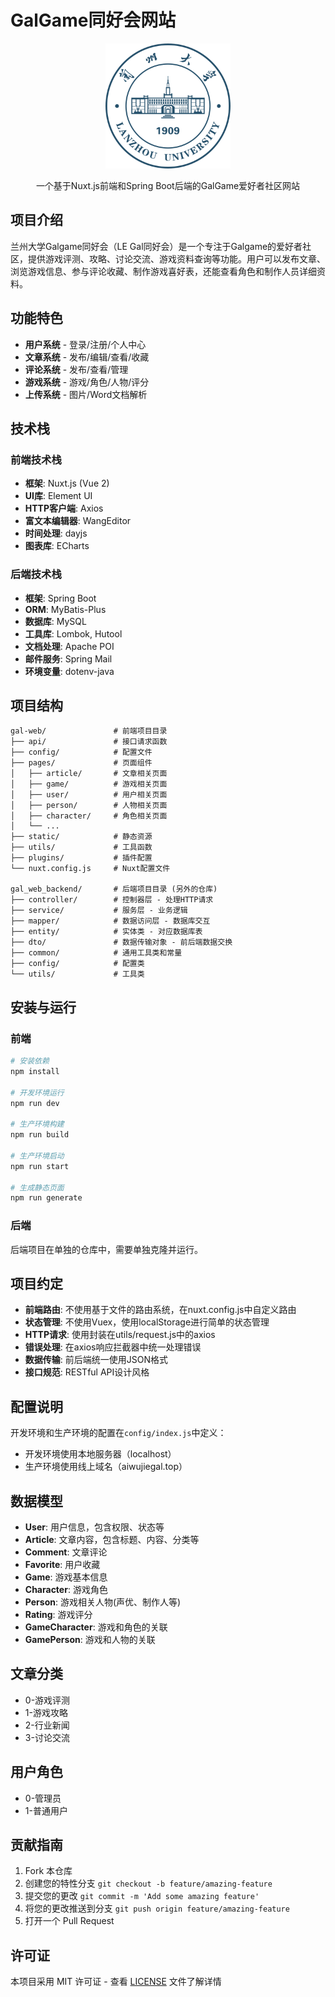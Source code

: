# GalGame同好会网站

<p align="center">
  <img src="static/logo.png" alt="LE Gal同好会" width="200">
</p>

<p align="center">
  一个基于Nuxt.js前端和Spring Boot后端的GalGame爱好者社区网站
</p>

## 项目介绍

兰州大学Galgame同好会（LE Gal同好会）是一个专注于Galgame的爱好者社区，提供游戏评测、攻略、讨论交流、游戏资料查询等功能。用户可以发布文章、浏览游戏信息、参与评论收藏、制作游戏喜好表，还能查看角色和制作人员详细资料。

## 功能特色

- **用户系统** - 登录/注册/个人中心
- **文章系统** - 发布/编辑/查看/收藏
- **评论系统** - 发布/查看/管理
- **游戏系统** - 游戏/角色/人物/评分
- **上传系统** - 图片/Word文档解析

## 技术栈

### 前端技术栈

- **框架**: Nuxt.js (Vue 2)
- **UI库**: Element UI
- **HTTP客户端**: Axios
- **富文本编辑器**: WangEditor
- **时间处理**: dayjs
- **图表库**: ECharts

### 后端技术栈

- **框架**: Spring Boot
- **ORM**: MyBatis-Plus
- **数据库**: MySQL
- **工具库**: Lombok, Hutool
- **文档处理**: Apache POI
- **邮件服务**: Spring Mail
- **环境变量**: dotenv-java

## 项目结构

```
gal-web/               # 前端项目目录
├── api/               # 接口请求函数
├── config/            # 配置文件
├── pages/             # 页面组件
│   ├── article/       # 文章相关页面
│   ├── game/          # 游戏相关页面
│   ├── user/          # 用户相关页面
│   ├── person/        # 人物相关页面
│   ├── character/     # 角色相关页面
│   └── ...
├── static/            # 静态资源
├── utils/             # 工具函数
├── plugins/           # 插件配置
└── nuxt.config.js     # Nuxt配置文件

gal_web_backend/       # 后端项目目录 (另外的仓库)
├── controller/        # 控制器层 - 处理HTTP请求
├── service/           # 服务层 - 业务逻辑
├── mapper/            # 数据访问层 - 数据库交互
├── entity/            # 实体类 - 对应数据库表
├── dto/               # 数据传输对象 - 前后端数据交换
├── common/            # 通用工具类和常量
├── config/            # 配置类
└── utils/             # 工具类
```

## 安装与运行

### 前端

```bash
# 安装依赖
npm install

# 开发环境运行
npm run dev

# 生产环境构建
npm run build

# 生产环境启动
npm run start

# 生成静态页面
npm run generate
```

### 后端

后端项目在单独的仓库中，需要单独克隆并运行。

## 项目约定

- **前端路由**: 不使用基于文件的路由系统，在nuxt.config.js中自定义路由
- **状态管理**: 不使用Vuex，使用localStorage进行简单的状态管理
- **HTTP请求**: 使用封装在utils/request.js中的axios
- **错误处理**: 在axios响应拦截器中统一处理错误
- **数据传输**: 前后端统一使用JSON格式
- **接口规范**: RESTful API设计风格

## 配置说明

开发环境和生产环境的配置在`config/index.js`中定义：

- 开发环境使用本地服务器（localhost）
- 生产环境使用线上域名（aiwujiegal.top）

## 数据模型

- **User**: 用户信息，包含权限、状态等
- **Article**: 文章内容，包含标题、内容、分类等
- **Comment**: 文章评论
- **Favorite**: 用户收藏
- **Game**: 游戏基本信息
- **Character**: 游戏角色
- **Person**: 游戏相关人物(声优、制作人等)
- **Rating**: 游戏评分
- **GameCharacter**: 游戏和角色的关联
- **GamePerson**: 游戏和人物的关联

## 文章分类

- 0-游戏评测
- 1-游戏攻略
- 2-行业新闻
- 3-讨论交流

## 用户角色

- 0-管理员
- 1-普通用户

## 贡献指南

1. Fork 本仓库
2. 创建您的特性分支 `git checkout -b feature/amazing-feature`
3. 提交您的更改 `git commit -m 'Add some amazing feature'`
4. 将您的更改推送到分支 `git push origin feature/amazing-feature`
5. 打开一个 Pull Request

## 许可证

本项目采用 MIT 许可证 - 查看 [LICENSE](LICENSE) 文件了解详情 